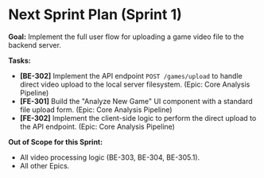 # Next Sprint Plan (Sprint 1)

**Goal:** Implement the full user flow for uploading a game video file to the backend server.

**Tasks:**

*   **[BE-302]** Implement the API endpoint `POST /games/upload` to handle direct video upload to the local server filesystem. (Epic: Core Analysis Pipeline)
*   **[FE-301]** Build the "Analyze New Game" UI component with a standard file upload form. (Epic: Core Analysis Pipeline)
*   **[FE-302]** Implement the client-side logic to perform the direct upload to the API endpoint. (Epic: Core Analysis Pipeline)

**Out of Scope for this Sprint:**

*   All video processing logic (BE-303, BE-304, BE-305.1).
*   All other Epics.